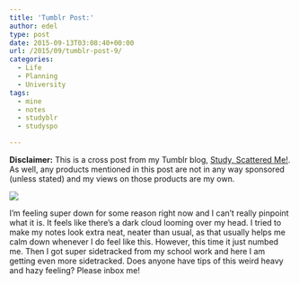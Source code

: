 ```yaml
---
title: 'Tumblr Post:'
author: edel
type: post
date: 2015-09-13T03:08:40+00:00
url: /2015/09/tumblr-post-9/
categories:
  - Life
  - Planning
  - University
tags:
  - mine
  - notes
  - studyblr
  - studyspo

---
```

**Disclaimer:** This is a cross post from my Tumblr blog, [Study, Scattered Me!][1]. As well, any products mentioned in this post are not in any way sponsored (unless stated) and my views on those products are my own.

![][2]

I’m feeling super down for some reason right now and I can’t really pinpoint what it is. It feels like there’s a dark cloud looming over my head. I tried to make my notes look extra neat, neater than usual, as that usually helps me calm down whenever I do feel like this. However, this time it just numbed me. Then I got super sidetracked from my school work and here I am getting even more sidetracked. Does anyone have tips of this weird heavy and hazy feeling? Please inbox me!

<ol class="footnote">
</ol>

 [1]: http://ift.tt/1WuOkm4
 [2]: http://ift.tt/1Kf4Gpk